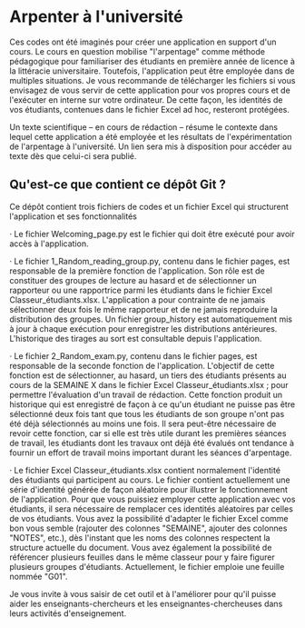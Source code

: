# Arpenter à l'université

Ces codes ont été imaginés pour créer une application en support d'un cours. Le cours en question mobilise "l'arpentage" comme méthode pédagogique pour familiariser des étudiants en première année de licence à la littéracie universitaire. Toutefois, l'application peut être employée dans de multiples situations. Je vous recommande de télécharger les fichiers si vous envisagez de vous servir de cette application pour vos propres cours et de l'exécuter en interne sur votre ordinateur. De cette façon, les identités de vos étudiants, contenues dans le fichier Excel ad hoc, resteront protégées.

Un texte scientifique – en cours de rédaction – résume le contexte dans lequel cette application a été employée et les résultats de l'expérimentation de l'arpentage à l'université. Un lien sera mis à disposition pour accéder au texte dès que celui-ci sera publié.
## Qu'est-ce que contient ce dépôt Git ?

Ce dépôt contient trois fichiers de codes et un fichier Excel qui structurent l'application et ses fonctionnalités

· Le fichier Welcoming_page.py est le fichier qui doit être exécuté pour avoir accès à l'application.

· Le fichier 1_Random_reading_group.py, contenu dans le fichier pages, est responsable de la première fonction de l'application. Son rôle est de constituer des groupes de lecture au hasard et de sélectionner un rapporteur ou une rapportrice parmi les étudiants dans le fichier Excel Classeur_étudiants.xlsx. L'application a pour contrainte de ne jamais sélectionner deux fois le même rapporteur et de ne jamais reproduire la distribution des groupes. Un fichier group_history est automatiquement mis à jour à chaque exécution pour enregistrer les distributions antérieures. L'historique des tirages au sort est consultable depuis l'application.

· Le fichier 2_Random_exam.py, contenu dans le fichier pages, est responsable de la seconde fonction de l'application. L'objectif de cette fonction est de sélectionner, au hasard, un tiers des étudiants présents au cours de la SEMAINE X dans le fichier Excel Classeur_étudiants.xlsx ; pour permettre l'évaluation d'un travail de rédaction. Cette fonction produit un historique qui est enregistré de façon à ce qu'un étudiant ne puisse pas être sélectionné deux fois tant que tous les étudiants de son groupe n'ont pas été déjà sélectionnés au moins une fois. Il sera peut-être nécessaire de revoir cette fonction, car si elle est très utile durant les premières séances de travail, les étudiants dont les travaux ont déjà été évalués ont tendance à fournir un effort de travail moins important durant les séances d'arpentage.

· Le fichier Excel Classeur_étudiants.xlsx contient normalement l'identité des étudiants qui participent au cours. Le fichier contient actuellement une série d'identité générée de façon aléatoire pour illustrer le fonctionnement de l'application. Pour que vous puissiez employer cette application avec vos étudiants, il sera nécessaire de remplacer ces identités aléatoires par celles de vos étudiants. Vous avez la possibilité d'adapter le fichier Excel comme bon vous semble (rajouter des colonnes "SEMAINE", ajouter des colonnes "NOTES", etc.), dès l'instant que les noms des colonnes respectent la structure actuelle du document. Vous avez également la possibilité de référencer plusieurs feuilles dans le même classeur pour y faire figurer plusieurs groupes d'étudiants. Actuellement, le fichier emploie une feuille nommée "G01".

Je vous invite à vous saisir de cet outil et à l'améliorer pour qu'il puisse aider les enseignants-chercheurs et les enseignantes-chercheuses dans leurs activités d'enseignement.
